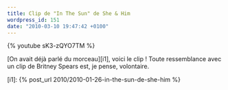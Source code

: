 ```yaml
---
title: Clip de "In The Sun" de She & Him
wordpress_id: 151
date: "2010-03-10 19:47:42 +0100"
---
```


{% youtube sK3-zQYO7TM %}

[On avait déjà parlé du morceau][i1], voici le clip ! Toute ressemblance avec un
clip de Britney Spears est, je pense, volontaire.

[i1]: {% post_url 2010/2010-01-26-in-the-sun-de-she-him %}
